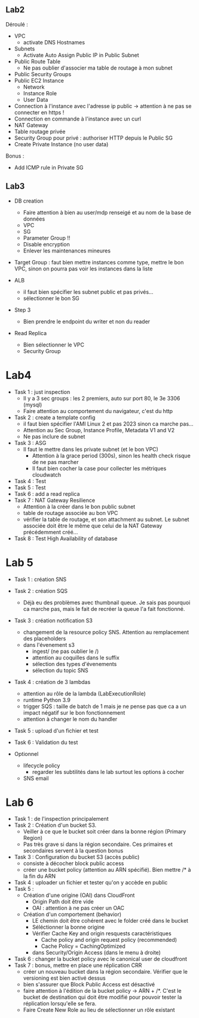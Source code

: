 ## Lab2

Déroulé : 

* VPC
  * activate DNS Hostnames
* Subnets
  * Activate Auto Assign Public IP in Public Subnet
* Public Route Table
  * Ne pas oublier d'associer ma table de routage à mon subnet
* Public Security Groups
* Public EC2 Instance
  * Network
  * Instance Role
  * User Data
* Connection à l'instance avec l'adresse ip public -> attention à ne pas se connecter en https !
* Connection en commande à l'instance avec un curl
* NAT Gateway
* Table routage privée
* Security Group pour privé : authoriser HTTP depuis le Public SG
* Create Private Instance (no user data)

Bonus : 
* Add ICMP rule in Private SG

## Lab3

* DB creation
  * Faire attention à bien au user/mdp renseigé et au nom de la base de données
  * VPC
  * SG
  * Parameter Group !!
  * Disable encryption
  * Enlever les maintenances mineures

* Target Group : faut bien mettre instances comme type, mettre le bon VPC, sinon on pourra pas voir les instances dans la liste

* ALB
  * il faut bien spécifier les subnet public et pas privés...
  * sélectionner le bon SG

* Step 3
  * Bien prendre le endpoint du writer et non du reader

* Read Replica
  * Bien sélectionner le VPC
  * Security Group

# Lab4

* Task 1 : just inspection
  * Il y a 3 sec groups : les 2 premiers, auto sur port 80, le 3e 3306 (mysql)
  * Faire attention au comportement du navigateur, c'est du http 
* Task 2 : create a template config
  * il faut bien spécifier l'AMI Linux 2 et pas 2023 sinon ca marche pas...
  * Attention au Sec Group, Instance Profile, Metadata V1 and V2
  * Ne pas inclure de subnet
* Task 3 : ASG
  * Il faut le mettre dans les private subnet (et le bon VPC)
    * Attention à la grace period (300s), sinon les health check risque de ne pas marcher
    * Il faut bien cocher la case pour collecter les métriques cloudwatch
* Task 4 : Test
* Task 5 : Test
* Task 6 : add a read replica
* Task 7 : NAT Gateway Resilience
  * Attention à la créer dans le bon public subnet
  * table de routage associée au bon VPC
  * vérifier la table de routage, et son attachment au subnet. Le subnet associée doit être le même que celui de la NAT Gateway précédemment créé...
* Task 8 : Test High Availability of database
  

# Lab 5

* Task 1 : création SNS
* Task 2 : création SQS
  * Déjà eu des problèmes avec thumbnail queue. Je sais pas pourquoi ca marche pas, mais le fait de recréer la queue l'a fait fonctionné.
* Task 3 : création notification S3
  * changement de la resource policy SNS. Attention au remplacement des placeholders
  * dans l'évenement s3
    * ingest/ (ne pas oublier le /)
    * attention au coquilles dans le suffix
    * sélection des types d'évenements
    * sélection du topic SNS
* Task 4 : création de 3 lambdas
  * attention au rôle de la lambda (LabExecutionRole)
  * runtime Python 3.9
  * trigger SQS : taille de batch de 1 mais je ne pense pas que ca a un impact négatif sur le bon fonctionnement
  * attention à changer le nom du handler
* Task 5 : upload d'un fichier et test  
* Task 6 : Validation du test

* Optionnel
  * lifecycle policy
    *  regarder les subtilités dans le lab surtout les options à cocher
  * SNS email

# Lab 6

* Task 1 : de l'inspection principalement
* Task 2 : Création d'un bucket S3.
  *  Veiller à ce que le bucket soit créer dans la bonne région (Primary Region)
  *  Pas très grave si dans la région secondaire. Ces primaires et secondaires servent à la question bonus
* Task 3 : Configuration du bucket S3 (accès public)
  * consiste à décocher block public access
  * créer une bucket policy (attention au ARN spécifié). Bien mettre /* à la fin du ARN
* Task 4 : uploader un fichier et tester qu'on y accède en public
* Task 5 : 
  * Création d'une origine (OAI) dans CloudFront
    * Origin Path doit être vide
    * OAI : attention à ne pas créer un OAC
  * Création d'un comportement (behavior)
    * LE chemin doit être cohérent avec le folder créé dans le bucket
    * Séléctionner la bonne origine
    * Vérifier Cache Key and origin resquests caractéristiques 
      * Cache policy and origin request policy (recommended)
      * Cache Policy = CachingOptimized
    * dans Security/Origin Access (dans le menu à droite)
* Task 6 : changer la bucket policy avec le canonical user de cloudfront
* Task 7 : bonus, mettre en place une réplication CRR
  * créer un nouveau bucket dans la région secondaire. Vérifier que le versioning est bien activé dessus
  * bien s'assurer que Block Public Access est désactivé
  * faire attention à l'édition de la bucket policy -> ARN + /*. C'est le bucket de destination qui doit être modifié pour pouvoir tester la réplication lorsqu'elle se fera.
  * Faire Create New Role au lieu de sélectionner un rôle existant